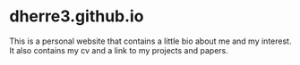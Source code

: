 # dherre3.github.io

This is a personal website that contains a little bio about me and my interest.
It also contains my cv and a link to my projects and papers.
